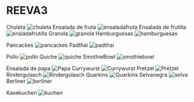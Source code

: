 # REEVA3
Chuleta
![chuleta](https://github.com/user-attachments/assets/22992d77-9338-4637-938b-e2c6e1ed39fc)
Ensalada de fruta
![ensaladafruta](https://github.com/user-attachments/assets/5b2c9c1a-4a78-4ba5-affd-7ae7896ae4b6)
Ensalada de frutilla
![ensladafrutilla](https://github.com/user-attachments/assets/448603c1-646d-455c-b09f-5f37de839cbd)
Granola
![granola](https://github.com/user-attachments/assets/c494b2c7-74e3-4018-ba28-1e8544559019)
Hamburguesas
![hamburguesas](https://github.com/user-attachments/assets/1e495f89-026e-493a-9c19-0dd887c72cc6)

Pancackes
![pancackes](https://github.com/user-attachments/assets/11c950db-b87f-46f5-82f8-37566f201086)
Padthai
![padthai](https://github.com/user-attachments/assets/62b1fe30-523b-4429-bb9a-059c3457e748)

Pollo
![pollo](https://github.com/user-attachments/assets/2355ff10-7184-4a54-a990-9119ae006551)
Quiche
![quiche](https://github.com/user-attachments/assets/0d695a46-5f53-42c8-aeed-c6f5ece49fd5)
SmothieBowl
![smothiebowl](https://github.com/user-attachments/assets/75e7dd93-0a4d-4904-b540-e494e4ffa5b7)

Ensalada de papa
![Papa](https://github.com/user-attachments/assets/36268a97-29b8-4426-b39f-72c55be914a0)
Currywurst
![Currywurst](https://github.com/user-attachments/assets/2cfd7cc6-11b7-4424-bf86-725dda5a8da9)
Pretzel
![Pretzel](https://github.com/user-attachments/assets/62e3ff7f-43d4-43f7-a456-f9f7bc3cd04f)
Rindergulasch
![Rindergulasch](https://github.com/user-attachments/assets/9be464e4-4317-4da9-b8da-608bb8e1ca94)
Quarkins
![Quarkins](https://github.com/user-attachments/assets/1ea00467-6f0b-4a7e-a276-7281c3cec57a)
Selvanegra
![selva](https://github.com/user-attachments/assets/29937ab0-5986-46ed-bcfe-b39240e758f5)
Berliner
![berliner](https://github.com/user-attachments/assets/cfd0ebde-1e4d-417d-b91e-47e52b634bd1)

Kasekuchen
![kuchen](https://github.com/user-attachments/assets/fcb634be-bc6f-4cca-bb02-e15e3b6fb1a2)

